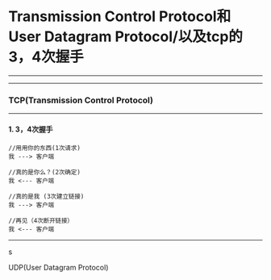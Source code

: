 # Transmission Control Protocol和User Datagram Protocol/以及tcp的3，4次握手
---
---
### TCP(Transmission Control Protocol)
---
####  1. 3，4次握手
```
//用用你的东西(1次请求)
我 ---> 客户端

//真的是你么？(2次确定)
我 <--- 客户端

//真的是我 (3次建立链接)
我 ---> 客户端

//再见（4次断开链接）
我 <--- 客户端
```
---
s

UDP(User Datagram Protocol)
